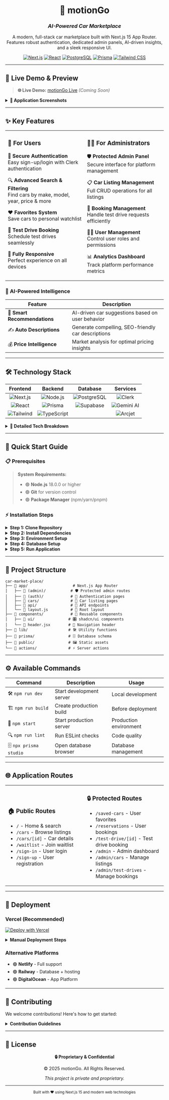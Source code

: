 <div align="center">

# 🚗 motionGo
### *AI-Powered Car Marketplace*

<p>
A modern, full-stack car marketplace built with Next.js 15 App Router.<br>
Features robust authentication, dedicated admin panels, AI-driven insights, and a sleek responsive UI.
</p>

[![Next.js](https://img.shields.io/badge/Next.js-15-black?style=for-the-badge&logo=nextdotjs)](https://nextjs.org)
[![React](https://img.shields.io/badge/React-19-blue?style=for-the-badge&logo=react)](https://reactjs.org)
[![PostgreSQL](https://img.shields.io/badge/PostgreSQL-336791?style=for-the-badge&logo=postgresql&logoColor=white)](https://postgresql.org)
[![Prisma](https://img.shields.io/badge/Prisma-2D3748?style=for-the-badge&logo=prisma&logoColor=white)](https://prisma.io)
[![Tailwind CSS](https://img.shields.io/badge/Tailwind_CSS-06B6D4?style=for-the-badge&logo=tailwindcss&logoColor=white)](https://tailwindcss.com)

</div>

---

## 📸 Live Demo & Preview

> **🌐 Live Demo:** [motionGo Live](https://your-live-demo-link.com) *(Coming Soon)*

<details>
<summary><strong>📱 Application Screenshots</strong></summary>

| 🏠 Home Page | 🚙 Car Details | 👨‍💼 Admin Dashboard |
|:---:|:---:|:---:|
| *Screenshot Coming Soon* | *Screenshot Coming Soon* | *Screenshot Coming Soon* |

</details>

---


## ✨ Key Features

<table>
<tr>
<td width="50%" valign="top">

### 👥 **For Users**

🔐 **Secure Authentication**  
Easy sign-up/login with Clerk authentication

🔍 **Advanced Search & Filtering**  
Find cars by make, model, year, price & more

❤️ **Favorites System**  
Save cars to personal watchlist

🚗 **Test Drive Booking**  
Schedule test drives seamlessly

📱 **Fully Responsive**  
Perfect experience on all devices

</td>
<td width="50%" valign="top">

### 🧑‍💼 **For Administrators**

🛡️ **Protected Admin Panel**  
Secure interface for platform management

📋 **Car Listing Management**  
Full CRUD operations for all listings

📅 **Booking Management**  
Handle test drive requests efficiently

👨‍💼 **User Management**  
Control user roles and permissions

📊 **Analytics Dashboard**  
Track platform performance metrics

</td>
</tr>
</table>

### 🤖 **AI-Powered Intelligence**

| Feature | Description |
|---------|-------------|
| 🎯 **Smart Recommendations** | AI-driven car suggestions based on user behavior |
| ✍️ **Auto Descriptions** | Generate compelling, SEO-friendly car descriptions |
| 💰 **Price Intelligence** | Market analysis for optimal pricing insights |

---

## 🛠️ Technology Stack

<div align="center">

| **Frontend** | **Backend** | **Database** | **Services** |
|:---:|:---:|:---:|:---:|
| ![Next.js](https://img.shields.io/badge/Next.js-000000?style=flat&logo=nextdotjs&logoColor=white) | ![Node.js](https://img.shields.io/badge/Node.js-339933?style=flat&logo=nodedotjs&logoColor=white) | ![PostgreSQL](https://img.shields.io/badge/PostgreSQL-336791?style=flat&logo=postgresql&logoColor=white) | ![Clerk](https://img.shields.io/badge/Clerk-6C47FF?style=flat&logo=clerk&logoColor=white) |
| ![React](https://img.shields.io/badge/React-61DAFB?style=flat&logo=react&logoColor=black) | ![Prisma](https://img.shields.io/badge/Prisma-2D3748?style=flat&logo=prisma&logoColor=white) | ![Supabase](https://img.shields.io/badge/Supabase-3ECF8E?style=flat&logo=supabase&logoColor=white) | ![Gemini AI](https://img.shields.io/badge/Gemini_AI-4285F4?style=flat&logo=google&logoColor=white) |
| ![Tailwind](https://img.shields.io/badge/Tailwind-06B6D4?style=flat&logo=tailwindcss&logoColor=white) | ![TypeScript](https://img.shields.io/badge/TypeScript-3178C6?style=flat&logo=typescript&logoColor=white) | | ![Arcjet](https://img.shields.io/badge/Arcjet-FF6B6B?style=flat&logoColor=white) |

</div>

<details>
<summary><strong>🔧 Detailed Tech Breakdown</strong></summary>

| **Category** | **Technology** | **Purpose** |
|--------------|---------------|-------------|
| 🚀 **Framework** | Next.js 15 + React 19 | Full-stack React framework with App Router |
| 🗄️ **Database** | PostgreSQL + Prisma | Robust relational database with type-safe ORM |
| 🔐 **Auth** | Clerk | Complete authentication solution |
| 🎨 **UI/UX** | Tailwind CSS + shadcn/ui + Radix UI | Modern, accessible component system |
| 🤖 **AI** | Google Gemini AI | Intelligent features and automation |
| ☁️ **Storage** | Supabase | File storage and real-time capabilities |
| 🛡️ **Security** | Arcjet | Advanced security and rate limiting |
| 🚀 **Deployment** | Vercel | Seamless deployment and hosting |

</details>

---

## 🚀 Quick Start Guide

### 📋 Prerequisites

> **System Requirements:**
> - 🟢 **Node.js** 18.0.0 or higher
> - 🟢 **Git** for version control
> - 🟢 **Package Manager** (npm/yarn/pnpm)

### ⚡ Installation Steps

<details>
<summary><strong>Step 1: Clone Repository</strong></summary>

```bash
git clone https://github.com/Arth9vansola/carMarketPlace_ai.git
cd car-market-place
```

</details>

<details>
<summary><strong>Step 2: Install Dependencies</strong></summary>

```bash
# Using npm (recommended)
npm install

# Or using yarn
yarn install

# Or using pnpm
pnpm install
```

</details>

<details>
<summary><strong>Step 3: Environment Setup</strong></summary>

Create `.env` file in root directory:

```env
# 🗄️ Database Configuration
DATABASE_URL="postgresql://username:password@host:port/database"
DIRECT_URL="postgresql://username:password@host:port/database"

# 🔐 Authentication (Clerk)
NEXT_PUBLIC_CLERK_PUBLISHABLE_KEY=pk_test_...
CLERK_SECRET_KEY=sk_test_...
NEXT_PUBLIC_CLERK_SIGN_IN_URL=/sign-in
NEXT_PUBLIC_CLERK_SIGN_UP_URL=/sign-up

# 🤖 AI Integration
GEMINI_API_KEY=your_gemini_api_key

# ☁️ Storage (Supabase)
NEXT_PUBLIC_SUPABASE_URL=https://your-project.supabase.co
NEXT_PUBLIC_SUPABASE_ANON_KEY=your_anon_key

# 🛡️ Security
ARCJET_KEY=your_arcjet_key
```

</details>

<details>
<summary><strong>Step 4: Database Setup</strong></summary>

```bash
# Generate Prisma client
npx prisma generate

# Push database schema
npx prisma db push

# (Optional) Seed database
npx prisma db seed
```

</details>

<details>
<summary><strong>Step 5: Run Application</strong></summary>

```bash
# 🛠️ Development mode
npm run dev

# 🏗️ Build for production
npm run build

# 🚀 Start production server
npm start
```

**🎉 Success!** Navigate to [http://localhost:3000](http://localhost:3000)

</details>

---

## 📂 Project Structure

```
car-market-place/
├── 📁 app/                    # Next.js App Router
│   ├── 📁 (admin)/           # 🛡️ Protected admin routes
│   ├── 📁 (auth)/            # 🔐 Authentication pages
│   ├── 📁 cars/              # 🚗 Car listing pages
│   ├── 📁 api/               # 🔌 API endpoints
│   └── 📄 layout.js          # 🎨 Root layout
├── 📁 components/            # 🧩 Reusable components
│   ├── 📁 ui/               # 🎛️ shadcn/ui components
│   └── 📄 header.jsx        # 📱 Navigation header
├── 📁 lib/                  # 🛠️ Utility functions
├── 📁 prisma/               # 🗄️ Database schema
├── 📁 public/               # 🖼️ Static assets
└── 📁 actions/              # ⚡ Server actions
```

---

## ⚙️ Available Commands

| Command | Description | Usage |
|---------|-------------|--------|
| 🛠️ `npm run dev` | Start development server | Local development |
| 🏗️ `npm run build` | Create production build | Before deployment |
| 🚀 `npm start` | Start production server | Production environment |
| 🔍 `npm run lint` | Run ESLint checks | Code quality |
| 🗄️ `npx prisma studio` | Open database browser | Database management |

---

## 🌐 Application Routes

<table>
<tr>
<td width="50%">

### **🏠 Public Routes**
- `/` - Home & search
- `/cars` - Browse listings  
- `/cars/[id]` - Car details
- `/waitlist` - Join waitlist
- `/sign-in` - User login
- `/sign-up` - User registration

</td>
<td width="50%">

### **🔒 Protected Routes**
- `/saved-cars` - User favorites
- `/reservations` - User bookings
- `/test-drive/[id]` - Test drive booking
- `/admin` - Admin dashboard
- `/admin/cars` - Manage listings
- `/admin/test-drives` - Manage bookings

</td>
</tr>
</table>

---

## 🚀 Deployment

### **Vercel (Recommended)**

[![Deploy with Vercel](https://vercel.com/button)](https://vercel.com/new/clone?repository-url=https://github.com/Arth9vansola/carMarketPlace_ai)

<details>
<summary><strong>Manual Deployment Steps</strong></summary>

1. **Fork** the repository
2. **Connect** to Vercel
3. **Add** environment variables
4. **Deploy** 🚀

**Environment Variables Required:**
- All variables from your `.env` file
- Set `NODE_ENV=production`

</details>

### **Alternative Platforms**
- 🟢 **Netlify** - Full support
- 🟢 **Railway** - Database + hosting
- 🟢 **DigitalOcean** - App Platform

---

## 🤝 Contributing

We welcome contributions! Here's how to get started:

<details>
<summary><strong>Contribution Guidelines</strong></summary>

### **🔄 Workflow**
1. **Fork** the repository
2. **Create** feature branch: `git checkout -b feature/amazing-feature`
3. **Commit** changes: `git commit -m 'Add amazing feature'`
4. **Push** to branch: `git push origin feature/amazing-feature`
5. **Open** a Pull Request

### **📝 Code Standards**
- Follow ESLint configuration
- Write meaningful commit messages
- Add tests for new features
- Update documentation as needed

### **🐛 Bug Reports**
Use GitHub Issues with:
- Clear description
- Steps to reproduce
- Expected vs actual behavior
- Screenshots if applicable

</details>

---

## 📄 License

<div align="center">

**🔒 Proprietary & Confidential**

© 2025 motionGo. All Rights Reserved.

*This project is private and proprietary.*

---

<sub>Built with ❤️ using Next.js 15 and modern web technologies</sub>

</div>
